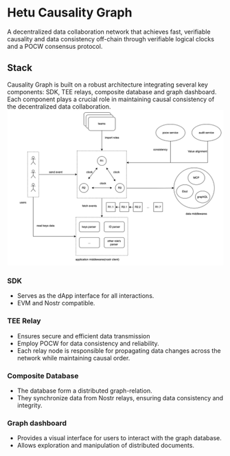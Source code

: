 # Hetu Causality Graph

A decentralized data collaboration network that achieves fast, verifiable causality and data consistency off-chain through verifiable logical clocks and a POCW consensus protocol.

## Stack

Causality Graph is built on a robust architecture integrating several key components: SDK, TEE relays, composite database and graph dashboard. Each component plays a crucial role in maintaining causal consistency of the decentralized data collaboration.
![arch](graph_arch.png)

### SDK ###

* Serves as the dApp interface for all interactions.
* EVM and Nostr compatible.

### TEE Relay ###
* Ensures secure and efficient data transmission
* Employ POCW for data consistency and reliability.
* Each relay node is responsible for propagating data changes across the network while maintaining causal order.

### Composite Database ###

* The database form a distributed graph-relation.
* They synchronize data from Nostr relays, ensuring data consistency and integrity.

### Graph dashboard ###

* Provides a visual interface for users to interact with the graph database.
* Allows exploration and manipulation of distributed documents.


